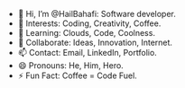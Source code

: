 - 👋 Hi, I’m @HailBahafi: Software developer.
- 👀 Interests: Coding, Creativity, Coffee.
- 🌱 Learning: Clouds, Code, Coolness.
- 💞️ Collaborate: Ideas, Innovation, Internet.
- 📫 Contact: Email, LinkedIn, Portfolio.
- 😄 Pronouns: He, Him, Hero.
- ⚡ Fun Fact: Coffee = Code Fuel.
